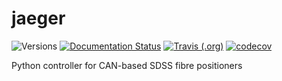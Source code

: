jaeger
======

![Versions](https://img.shields.io/badge/python->3.7-blue)
[![Documentation Status](https://readthedocs.org/projects/jaeger/badge/?version=latest)](https://sdss-jaeger.readthedocs.io/en/latest/?badge=latest)
[![Travis (.org)](https://img.shields.io/travis/sdss/jaeger)](https://travis-ci.org/sdss/jaeger)
[![codecov](https://codecov.io/gh/sdss/jaeger/branch/master/graph/badge.svg)](https://codecov.io/gh/sdss/jaeger)

Python controller for CAN-based SDSS fibre positioners
